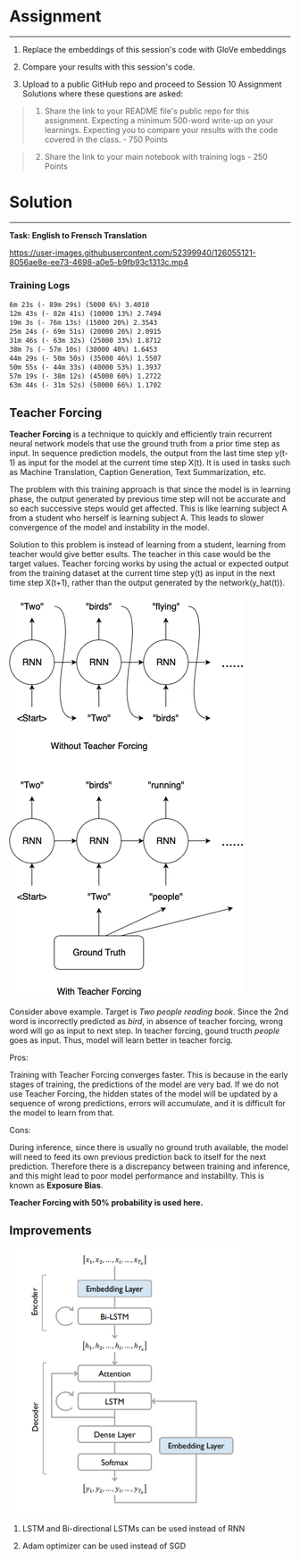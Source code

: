 

# Assignment
---

1) Replace the embeddings of this session's code with GloVe embeddings

2) Compare your results with this session's code. 

3) Upload to a public GitHub repo and proceed to Session 10 Assignment Solutions where these questions are asked: 

> 1) Share the link to your README file's public repo for this assignment. Expecting a minimum 500-word write-up on your learnings.  Expecting you to compare your results with the code covered in the class. - 750 Points

> 2) Share the link to your main notebook with training logs - 250 Points

# Solution
---

**Task: English to Frensch Translation**

https://user-images.githubusercontent.com/52399940/126055121-8056ae8e-ee73-4698-a0e5-b9fb93c1313c.mp4

### Training Logs

```
6m 23s (- 89m 29s) (5000 6%) 3.4010
12m 43s (- 82m 41s) (10000 13%) 2.7494
19m 3s (- 76m 13s) (15000 20%) 2.3543
25m 24s (- 69m 51s) (20000 26%) 2.0915
31m 46s (- 63m 32s) (25000 33%) 1.8712
38m 7s (- 57m 10s) (30000 40%) 1.6453
44m 29s (- 50m 50s) (35000 46%) 1.5507
50m 55s (- 44m 33s) (40000 53%) 1.3937
57m 19s (- 38m 12s) (45000 60%) 1.2722
63m 44s (- 31m 52s) (50000 66%) 1.1702
```



## Teacher Forcing

**Teacher Forcing** is a technique to quickly and efficiently train recurrent neural network models that use the ground truth from a prior time step as input. In sequence prediction models, the output from the last time step y(t-1) as input for the model at the current time step X(t). It is used in tasks such as Machine Translation, Caption Generation, Text Summarization, etc.

The problem with this training approach is that since the model is in learning phase, the output generated by previous time step will not be accurate and so each successive steps would get affected. This is like learning subject A from a student who herself is learning subject A. This leads to slower convergence of the model and instability in the model.

Solution to this problem is instead of learning from a student, learning from teacher would give better esults. The teacher in this case would be the target values. Teacher forcing works by using the actual or expected output from the training dataset at the current time step y(t) as input in the next time step X(t+1), rather than the output generated by the network(y_hat(t)).

![](https://raw.githubusercontent.com/garima-mahato/END2/main/Session10-3rdHandson-LanguageTranslationusingSeq2SeqwithAttention/assets/tf1.png)

Consider above example. Target is *Two people reading book*. Since the 2nd word is incorrectly predicted as *bird*, in absence of teacher forcing, wrong word will go as input to next step. In teacher forcing, gound tructh *people* goes as input. Thus, model will learn better in teacher forcig.

Pros:

Training with Teacher Forcing converges faster. This is because in the early stages of training, the predictions of the model are very bad. If we do not use Teacher Forcing, the hidden states of the model will be updated by a sequence of wrong predictions, errors will accumulate, and it is difficult for the model to learn from that.

Cons:

During inference, since there is usually no ground truth available, the model will need to feed its own previous prediction back to itself for the next prediction. Therefore there is a discrepancy between training and inference, and this might lead to poor model performance and instability. This is known as **Exposure Bias**.

**Teacher Forcing with 50% probability is used here.**

## Improvements

![](https://raw.githubusercontent.com/garima-mahato/END2/main/Session10-3rdHandson-LanguageTranslationusingSeq2SeqwithAttention/assets/imp1.PNG)

1) LSTM and Bi-directional LSTMs can be used instead of RNN

2) Adam optimizer can be used instead of SGD
